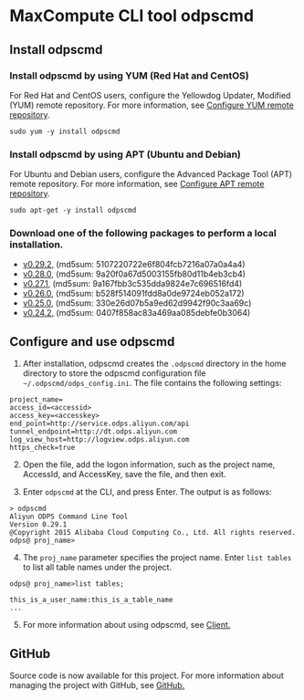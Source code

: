 # MaxCompute CLI tool odpscmd

## Install odpscmd

### Install odpscmd by using YUM (Red Hat and CentOS)

<div class="alert alert-info" role="alert">
<p>For Red Hat and CentOS users, configure the Yellowdog Updater, Modified 
(YUM) remote repository. For more information, see <a href="/#yum">Configure YUM remote repository</a>.</p>
</div>

```
sudo yum -y install odpscmd
```

### Install odpscmd by using APT (Ubuntu and Debian)

<div class="alert alert-info" role="alert">
<p>For Ubuntu and Debian users, configure the Advanced Package Tool
 (APT) remote repository. For more information, see <a href="/#apt">Configure APT remote repository</a>.</p>
</div>

```
sudo apt-get -y install odpscmd
```

### Download one of the following packages to perform a local installation.

* [v0.29.2](/download/odpscmd/0.29.2/odpscmd_public.zip), (md5sum: 5107220722e6f804fcb7216a07a0a4a4)
* [v0.28.0](/download/odpscmd/0.28.0/odpscmd_public.zip), (md5sum: 9a20f0a67d5003155fb80d11b4eb3cb4)
* [v0.27.1](/download/odpscmd/0.27.1/odpscmd_public.zip), (md5sum: 9a167fbb3c535dda9824e7c696516fd4)
* [v0.26.0](/download/odpscmd/0.26.0/odpscmd_public.zip), (md5sum: b528f514091fdd8a0de9724eb052a172)
* [v0.25.0](/download/odpscmd/0.25.0/odpscmd_public.zip), (md5sum: 330e26d07b5a9ed62d9942f90c3aa69c)
* [v0.24.2](/download/odpscmd/0.24.2/odpscmd_public.zip), (md5sum: 0407f858ac83a469aa085debfe0b3064)

## Configure and use odpscmd

1. After installation, odpscmd creates the `.odpscmd` directory in the home directory to store the odpscmd configuration file `~/.odpscmd/odps_config.ini`. The file contains the following settings:

```
project_name=
access_id=<accessid>
access_key=<accesskey>
end_point=http://service.odps.aliyun.com/api
tunnel_endpoint=http://dt.odps.aliyun.com
log_view_host=http://logview.odps.aliyun.com
https_check=true
```

2. Open the file, add the logon information, such as the project name, AccessId, and AccessKey, save the file, and then exit.

3. Enter `odpscmd` at the CLI, and press Enter. The output is as follows:

```
> odpscmd
Aliyun ODPS Command Line Tool
Version 0.29.1
@Copyright 2015 Alibaba Cloud Computing Co., Ltd. All rights reserved.
odps@ proj_name>
```

4. The `proj_name` parameter specifies the project name. Enter `list tables` to list all table names under the project.

```
odps@ proj_name>list tables;

this_is_a_user_name:this_is_a_table_name
...
```

5. For more information about using odpscmd, see [Client.](https://help.aliyun.com/document_detail/odps/tools/console/console.html)

## GitHub

Source code is now available for this project. For more information about managing the project with GitHub, see [GitHub.](https://github.com/aliyun/aliyun-odps-console)

